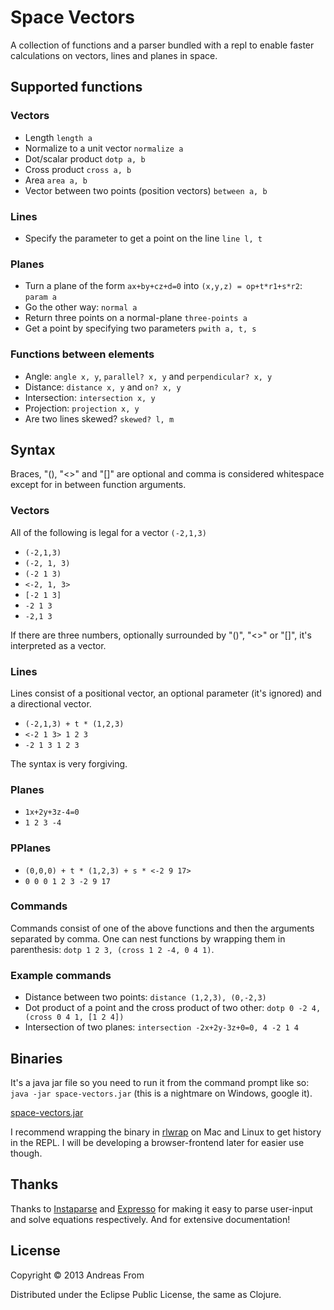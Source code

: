 # Space Vectors

A collection of functions and a parser bundled with a repl to
enable faster calculations on vectors, lines and planes in space.

## Supported functions
### Vectors
* Length `length a`
* Normalize to a unit vector `normalize a`
* Dot/scalar product `dotp a, b`
* Cross product `cross a, b`
* Area `area a, b`
* Vector between two points (position vectors) `between a, b`

### Lines
* Specify the parameter to get a point on the line `line l, t`

### Planes
* Turn a plane of the form `ax+by+cz+d=0` into `(x,y,z) = op+t*r1+s*r2`: `param a`
* Go the other way: `normal a`
* Return three points on a normal-plane `three-points a` 
* Get a point by specifying two parameters `pwith a, t, s`

### Functions between elements
* Angle: `angle x, y`, `parallel? x, y` and `perpendicular? x, y`
* Distance: `distance x, y` and `on? x, y`
* Intersection: `intersection x, y`
* Projection: `projection x, y`
* Are two lines skewed? `skewed? l, m`

## Syntax
Braces, "(), "<>" and "[]" are optional and comma is considered whitespace except for in between function arguments.

### Vectors
All of the following is legal for a vector `(-2,1,3)`
* `(-2,1,3)`
* `(-2, 1, 3)`
* `(-2 1 3)`
* `<-2, 1, 3>`
* `[-2 1 3]`
* `-2 1 3`
* `-2,1 3`

If there are three numbers, optionally surrounded by "()", "<>" or "[]", it's interpreted as a vector.

### Lines
Lines consist of a positional vector, an optional parameter (it's ignored) and a directional vector.
* `(-2,1,3) + t * (1,2,3)`
* `<-2 1 3> 1 2 3`
* `-2 1 3 1 2 3`

The syntax is very forgiving.

### Planes
* `1x+2y+3z-4=0`
* `1 2 3 -4`

### PPlanes
* `(0,0,0) + t * (1,2,3) + s * <-2 9 17>`
* `0 0 0 1 2 3 -2 9 17`

### Commands
Commands consist of one of the above functions and then the arguments separated by comma.
One can nest functions by wrapping them in parenthesis: `dotp 1 2 3, (cross 1 2 -4, 0 4 1)`.

### Example commands

* Distance between two points: `distance (1,2,3), (0,-2,3)`
* Dot product of a point and the cross product of two other: `dotp 0 -2 4, (cross 0 4 1, [1 2 4])`
* Intersection of two planes: `intersection -2x+2y-3z+0=0, 4 -2 1 4`

## Binaries
It's a java jar file so you need to run it from the command prompt like so: `java -jar space-vectors.jar` (this is a nightmare on Windows, google it).

[space-vectors.jar](https://www.dropbox.com/s/veccl7weilg575u/space-vectors-0.1.0-SNAPSHOT-standalone.jar)

I recommend wrapping the binary in [rlwrap](http://utopia.knoware.nl/~hlub/rlwrap/) on Mac and Linux to get history in the REPL.
I will be developing a browser-frontend later for easier use though.

## Thanks
Thanks to [Instaparse](https://github.com/Engelberg/instaparse) and [Expresso](https://github.com/clojure-numerics/expresso) for making it easy to parse user-input and solve equations respectively.
And for extensive documentation!

## License

Copyright © 2013 Andreas From

Distributed under the Eclipse Public License, the same as Clojure.
